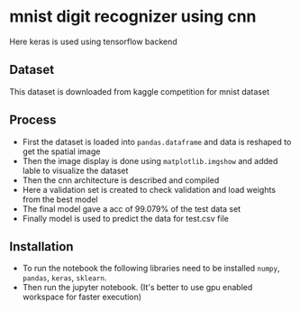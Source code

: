 # mnist digit recognizer using cnn

Here keras is used using tensorflow backend

## Dataset
This dataset is downloaded from kaggle competition for mnist dataset

## Process
* First the dataset is loaded into `pandas.dataframe` and data is reshaped to get the spatial image
* Then the image display is done using `matplotlib.imgshow` and added lable to visualize the dataset
* Then the cnn architecture is  described and compiled
* Here a validation set is created to check validation and load weights from the best model
* The final model gave a acc of 99.079% of the test data set
* Finally model is used to predict the data for test.csv file

## Installation
* To run the notebook the following libraries need to be installed `numpy`, `pandas`, `keras`, `sklearn`.
* Then run the jupyter notebook. (It's better to use gpu enabled workspace for faster execution) 

